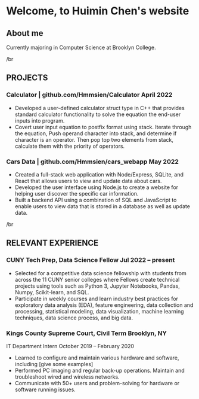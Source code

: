 # Welcome, to Huimin Chen's website

## About me

Currently majoring in Computer Science at Brooklyn College. 


/br
## PROJECTS
### Calculator | github.com/Hmmsien/Calculator		   April 2022
-	Developed a user-defined calculator struct type in C++ that provides standard calculator functionality to solve the equation the end-user inputs into program.
-	Covert user input equation to postfix format using stack. Iterate through the equation, Push operand character into stack, and determine if character is an operator. Then pop top two elements from stack, calculate them with the priority of operators. 

### Cars Data | github.com/Hmmsien/cars_webapp	May 2022
-	Created a full-stack web application with Node/Express, SQLite, and React that allows users to view and update data about cars.
-	Developed the user interface using Node.js to create a website for helping user discover the specific car information.
-	Built a backend API using a combination of SQL and JavaScript to enable users to view data that is stored in a database as well as update data.


/br
## RELEVANT EXPERIENCE

### CUNY Tech Prep, Data Science Fellow	Jul 2022 – present
-	Selected for a competitive data science fellowship with students from across the 11 CUNY senior colleges where Fellows create technical projects using tools such as Python 3, Jupyter Notebooks, Pandas, Numpy, Scikit-learn, and SQL.
-	Participate in weekly courses and learn industry best practices for exploratory data analysis (EDA), feature engineering, data collection and processing, statistical modeling, data visualization, machine learning techniques, data science process, and big data.

### Kings County Supreme Court, Civil Term	Brooklyn, NY
IT Department Intern	October 2019 – February 2020
-	Learned to configure and maintain various hardware and software, including [give some examples]
-	Performed PC imaging and regular back-up operations. Maintain and troubleshoot wired and wireless networks.
-	Communicate with 50+ users and problem-solving for hardware or software running issues.


